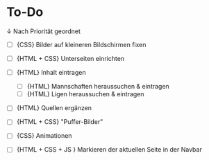 # To-Do

↓ Nach Priorität geordnet

- [ ] {CSS} Bilder auf kleineren Bildschirmen fixen
- [ ] {HTML + CSS} Unterseiten einrichten

- [ ] {HTML} Inhalt eintragen
  - [ ] {HTML} Mannschaften heraussuchen & eintragen
  - [ ] {HTML} Ligen heraussuchen & eintragen
- [ ] {HTML} Quellen ergänzen
- [ ] {HTML + CSS} "Puffer-Bilder"
- [ ] {CSS} Animationen

- [ ] {HTML + CSS + JS } Markieren der aktuellen Seite in der Navbar
